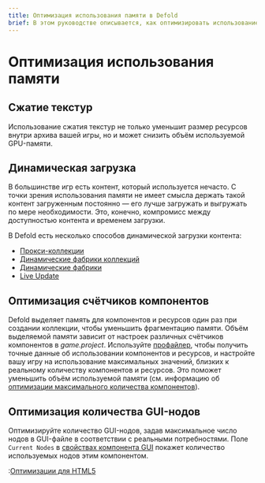 ```yaml
---
title: Оптимизация использования памяти в Defold
brief: В этом руководстве описывается, как оптимизировать использование памяти в игре на Defold.
---
```


# Оптимизация использования памяти

## Сжатие текстур
Использование сжатия текстур не только уменьшит размер ресурсов внутри архива вашей игры, но и может снизить объём используемой GPU-памяти.

## Динамическая загрузка
В большинстве игр есть контент, который используется нечасто. С точки зрения использования памяти не имеет смысла держать такой контент загруженным постоянно — его лучше загружать и выгружать по мере необходимости. Это, конечно, компромисс между доступностью контента и временем загрузки.

В Defold есть несколько способов динамической загрузки контента:

* [Прокси-коллекции](/manuals/collection-proxy/)
* [Динамические фабрики коллекций](/manuals/collection-factory/#dynamic-loading-of-factory-resources)
* [Динамические фабрики](/manuals/factory/#dynamic-loading-of-factory-resources)
* [Live Update](/manuals/live-update/)

## Оптимизация счётчиков компонентов
Defold выделяет память для компонентов и ресурсов один раз при создании коллекции, чтобы уменьшить фрагментацию памяти. Объём выделяемой памяти зависит от настроек различных счётчиков компонентов в *game.project*. Используйте [профайлер](/manuals/profiling/), чтобы получить точные данные об использовании компонентов и ресурсов, и настройте вашу игру на использование максимальных значений, близких к реальному количеству компонентов и ресурсов. Это поможет уменьшить объём используемой памяти (см. информацию об [оптимизации максимального количества компонентов](/manuals/project-settings/#component-max-count-optimizations)).

## Оптимизация количества GUI-нодов
Оптимизируйте количество GUI-нодов, задав максимальное число нодов в GUI-файле в соответствии с реальными потребностями. Поле `Current Nodes` в [свойствах компонента GUI](https://defold.com/manuals/gui/#gui-properties) покажет количество используемых нодов этим компонентом.

:[Оптимизации для HTML5](../shared/optimization-memory-html5.md)

